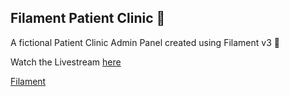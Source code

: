 ## Filament Patient Clinic 🐾

A fictional Patient Clinic Admin Panel created using Filament v3 🚀

Watch the Livestream [here](https://www.youtube.com/playlist?list=PLgsruFcRiyk2O2zAw7w5J1euh-sRhBZ7E)

[Filament](https://filamentphp.com)